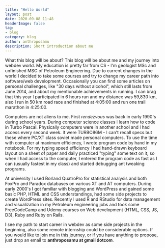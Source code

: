 ```yaml
---
title: "Hello World"
layout: post
date: 2020-09-08 11:48
headerImage: false
tag:
- blog
category: blog
author: anthroposamu
description: Short introduction about me
---
```


What this blog will be about? This blog will be about me and my journey into webdev world. My education is pretty far from CS - I'm geologist MSc and unfinished MSC of Petroleum Engineering. Due to current changes in the world I decided to take some courses and try to change my career path into software/web development. Occasionally you can find some articles on personal challenges, like "30 days without alcohol", which still lasts from June 2014, and about my mentionable achievements in running. I can brag that this year I participated in 6 hours run and my distance was 59,830 km, also I run in 50 km road race and finished at 4:05:00 and run one trail marathon in 4:25:00. 

Computers are not aliens to me. First *rendezvous* was back in early 1990's during school years. During computer science classes I learn how to code in Turbo Pascal. Physically computers were in another school and I had access every second week. It were TURBO86M - I can't recall specs  but these where PC/XT class soviet made personal computers. To use the time with computer at maximum  efficiency, I wrote program code by hand in my notebook. For my typing  speed efficiency I had hand-drawn keyboard layout on a sheet of paper  and daily practiced "typing" some text on it, so when I had access to  the computer, I entered the program code as fast as I can (usually  fastest in my class) and started debugging ant tweaking programs.

At university I used Borland QuatroPro for statistical analysis and both FoxPro and Paradox databases on various XT and AT computers. During early 2000's I got familiar with blogging and WordPress and gained some basic PHP, HTML and CSS understandings, had some side projects to create WordPress sites. Recently I used R and RStudio for data management and visualization in my Petroleum engineering jobs and took some FreeCodeCamp and Udemy courses on Web development (HTML, CSS, JS, D3), Ruby and Ruby on Rails.

I see my path to start career in webdev as some side projects in the beginning, also some remote internship could be considerable options.  If you would like to join me in this journey, or if you have anything to propose, just drop an email to **anthroposamu at gmail dotcom**.